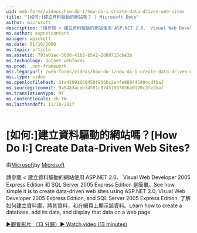 ```yaml
---
uid: web-forms/videos/how-do-i/how-do-i-create-data-driven-web-sites
title: "[如何:]建立資料驅動的網站嗎？ | Microsoft Docs"
author: microsoft
description: "請參閱 < 建立資料驅動的網站使用 ASP.NET 2.0、 Visual Web Developer 2005 Express Edition 和 SQL Server 2005 Express Edition 是簡單。 了解..."
ms.author: aspnetcontent
manager: wpickett
ms.date: 01/16/2006
ms.topic: article
ms.assetid: 793a01ac-3800-41b2-b542-2d88715cbe3b
ms.technology: dotnet-webforms
ms.prod: .net-framework
msc.legacyurl: /web-forms/videos/how-do-i/how-do-i-create-data-driven-web-sites
msc.type: video
ms.openlocfilehash: 2fa42091650450f966bc2e4fe880445404cdfba3
ms.sourcegitcommit: 9a9483aceb34591c97451997036a9120c3fe2baf
ms.translationtype: MT
ms.contentlocale: zh-TW
ms.lasthandoff: 11/10/2017
---
```

<a name="how-do-i-create-data-driven-web-sites"></a><span data-ttu-id="13ef6-105">[如何:]建立資料驅動的網站嗎？</span><span class="sxs-lookup"><span data-stu-id="13ef6-105">[How Do I:] Create Data-Driven Web Sites?</span></span>
====================
<span data-ttu-id="13ef6-106">由[Microsoft](https://github.com/microsoft)</span><span class="sxs-lookup"><span data-stu-id="13ef6-106">by [Microsoft](https://github.com/microsoft)</span></span>

<span data-ttu-id="13ef6-107">請參閱 < 建立資料驅動的網站使用 ASP.NET 2.0、 Visual Web Developer 2005 Express Edition 和 SQL Server 2005 Express Edition 是簡單。</span><span class="sxs-lookup"><span data-stu-id="13ef6-107">See how simple it is to create data-driven web sites using ASP.NET 2.0, Visual Web Developer 2005 Express Edition, and SQL Server 2005 Express Edition.</span></span> <span data-ttu-id="13ef6-108">了解如何建立資料庫，將其資料，和在網頁上顯示該資料。</span><span class="sxs-lookup"><span data-stu-id="13ef6-108">Learn how to create a database, add its data, and display that data on a web page.</span></span>

[<span data-ttu-id="13ef6-109">&#9654;觀看影片 （13 分鐘）</span><span class="sxs-lookup"><span data-stu-id="13ef6-109">&#9654; Watch video (13 minutes)</span></span>](https://channel9.msdn.com/Blogs/ASP-NET-Site-Videos/how-do-i-create-data-driven-web-sites)
